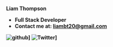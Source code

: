 <b>Liam Thompson
- Full Stack Developer
- Contact me at: liambt20@gmail.com

  
 ![github](https://img.shields.io/badge/GitHub-#66459B?style=for-the-badge&logo=GitHub&logoColor=white)]
 ![Twitter](https://img.shields.io/badge/instagram-000000?style=for-the-badge&logo=instagram&logoColor=white)]
